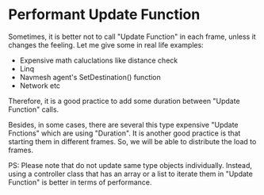 # Performant Update Function

Sometimes, it is better not to call "Update Function" in each frame, unless it changes the feeling.
Let me give some in real life examples: 
- Expensive math caluclations like distance check
- Linq
- Navmesh agent's SetDestination() function
- Network etc

Therefore, it is a good practice to add some duration between "Update Function" calls.

Besides, in some cases, there are several this type expensive "Update Fnctions" which are using "Duration". 
It is another good practice is that starting them in different frames. 
So, we will be able to distribute the load to frames. 

PS: Please note that do not update same type objects individually. 
Instead, using a controller class that has an array or a list to iterate them in "Update Function" is better in terms of performance.
